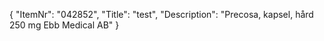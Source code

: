 {
  "ItemNr": "042852",
  "Title": "test",
  "Description": "Precosa, kapsel, hård 250 mg Ebb Medical AB"
}